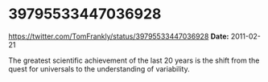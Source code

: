 # 39795533447036928
https://twitter.com/TomFrankly/status/39795533447036928
**Date:** 2011-02-21

The greatest scientific achievement of the last 20 years is the shift from the quest for universals to the understanding of variability.
